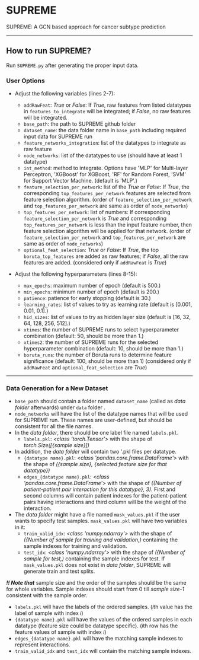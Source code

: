 # SUPREME
SUPREME: A GCN based approach for cancer subtype prediction

---

## How to run SUPREME?

Run `SUPREME.py` after generating the proper input data.

### User Options

- Adjust the following variables (lines 2-7):
  - `addRawFeat`: *True* or *False*: If *True*, raw features from listed datatypes in `features_to_integrate` will be integrated; if *False*, no raw features will be integrated.
  - `base_path`: the path to SUPREME github folder
  - `dataset_name`: the data folder name in `base_path` including required input data for SUPREME run
  - `feature_networks_integration`: list of the datatypes to integrate as raw feature
  - `node_networks`: list of the datatypes to use (should have at least 1 datatype)
  - `int_method`: method to integrate. Options have 'MLP' for Multi-layer Perceptron, 'XGBoost' for XGBoost, 'RF' for Random Forest, 'SVM' for Support Vector Machine. (default is 'MLP'.)
  - `feature_selection_per_network`: list of the *True* or *False*: If *True*, the corresponding `top_features_per_network` features are selected from feature selection algorithm. (order of `feature_selection_per_network` and `top_features_per_network` are same as order of `node_networks`)
  - `top_features_per_network`: list of numbers: If corresponding `feature_selection_per_network` is *True* and corresponding `top_features_per_network` is less than the input feature number, then feature selection algorithm will be applied for that network. (order of `feature_selection_per_network` and `top_features_per_network` are same as order of `node_networks`)
  - `optional_feat_selection`: *True* or *False*: If *True*, the top `boruta_top_features` are added as raw features; if *False*, all the raw features are added. (considered only if `addRawFeat` is *True*)
  
- Adjust the following hyperparameters (lines 8-15):
  - `max_epochs`: maximum number of epoch (default is 500.)
  - `min_epochs`: minimum number of epoch (default is 200.)
  - `patience`: patience for early stopping (default is 30.)
  - `learning_rates`: list of values to try as learning rate (default is [0.001, 0.01, 0.1].)
  - `hid_sizes`: list of values to try as hidden layer size (default is [16, 32, 64, 128, 256, 512].)
  - `xtimes`: the number of SUPREME runs to select hyperparameter combination (default: 50, should be more than 1.)
  - `xtimes2`: the number of SUPREME runs for the selected hyperparameter combination (default: 10, should be more than 1.) 
  - `boruta_runs`: the number of Boruta runs to determine feature significance (default: 100, should be more than 1) (considered only if `addRawFeat` and `optional_feat_selection` are *True*)
  
---

### Data Generation for a New Dataset
- `base_path` should contain a folder named `dataset_name` (called as *data folder* afterwards) under `data` folder . 
- `node_networks` will have the list of the datatype names that will be used for SUPREME run. These names are user-defined, but should be consistent for all the file names.
- In the *data folder*, there should be one label file named `labels.pkl`. 
  - `labels.pkl`: *<class 'torch.Tensor'>* with the shape of *torch.Size([{*sample size*}])*
- In addition, the *data folder* will contain two '.pkl files per datatype. 
  - `{datatype name}.pkl`: *<class 'pandas.core.frame.DataFrame'>* with the shape of *({sample size}, {selected feature size for that datatype})*
  - `edges_{datatype name}.pkl`: *<class 'pandas.core.frame.DataFrame'>* with the shape of *({Number of patient-patient pair interaction for this datatype}, 3)*. First and second columns will contain patient indexes for the patient-patient pairs having interactions and third column will be the weight of the interaction.
- The *data folder* might have a file named `mask_values.pkl` if the user wants to specify test samples. `mask_values.pkl` will have two variables in it:
  - `train_valid_idx`: *<class 'numpy.ndarray'>* with the shape of *({Number of sample for training and validation,)* containing the sample indexes for training and validation.
  - `test_idx`: *<class 'numpy.ndarray'>* with the shape of *({Number of sample for test,)* containing the sample indexes for test.
 If `mask_values.pkl` does not exist in *data folder*, SUPREME will generate train and test splits.

***!! Note that*** sample size and the order of the samples should be the same for whole variables. Sample indexes should start from 0 till *sample size-1* consistent with the sample order.  
- `labels.pkl` will have the labels of the ordered samples. (*i*th value has the label of sample with index *i*)  
- `{datatype name}.pkl` will have the values of the ordered samples in each datatype (feature size could be datatype specific). (*i*th row has the feature values of sample with index *i*)  
- `edges_{datatype name}.pkl` will have the matching sample indexes to represent interactions.  
- `train_valid_idx` and `test_idx` will contain the matching sample indexes.
